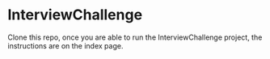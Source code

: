 # InterviewChallenge

Clone this repo, once you are able to run the InterviewChallenge project, the instructions are on the index page.